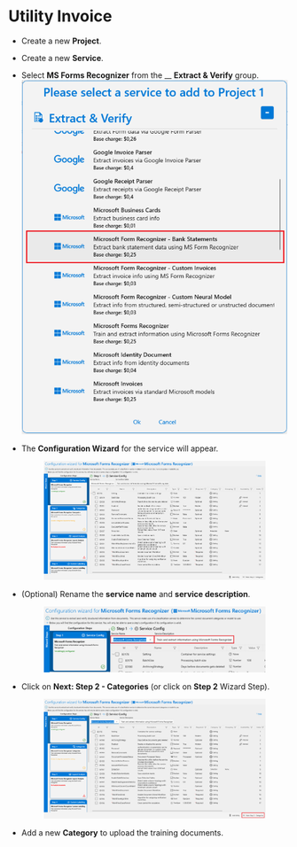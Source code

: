 # Utility Invoice



* Create a new **Project**.
* Create a new **Service**.
* Select **MS Forms Recognizer** from the __ **Extract & Verify** group.![](<../.gitbook/assets/image (12).png>)
*   The **Configuration Wizard** for the service will appear.

    <figure><img src="../.gitbook/assets/image (13).png" alt=""><figcaption></figcaption></figure>
*   (Optional) Rename the **service name** and **service description**.

    <figure><img src="../.gitbook/assets/image (25).png" alt=""><figcaption></figcaption></figure>
*   Click on **Next: Step 2 - Categories** (or click on **Step 2** Wizard Step).

    <figure><img src="../.gitbook/assets/image (34).png" alt=""><figcaption></figcaption></figure>
* Add a new **Category** to upload the training documents.
